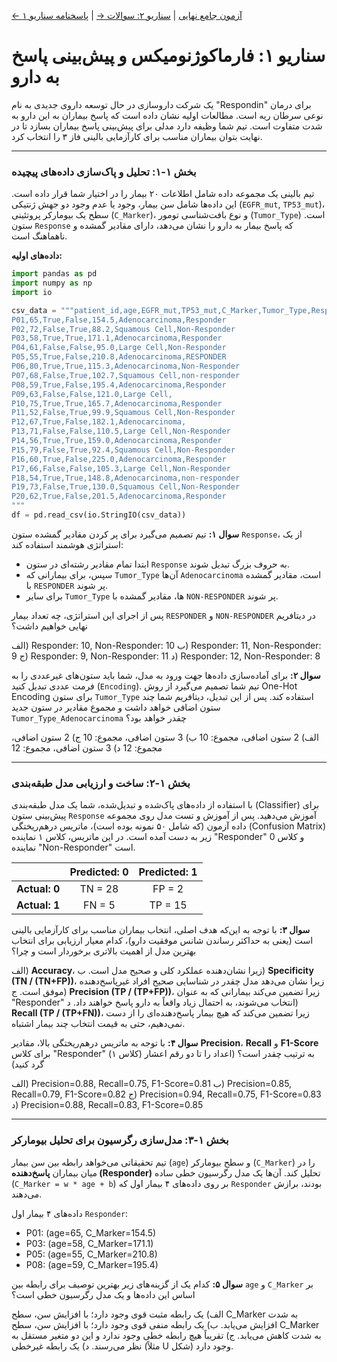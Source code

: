 [← آزمون جامع نهایی](./index.md) | [سناریو ۲: سوالات →](./scenario-02-questions.md) | [پاسخنامه سناریو ۱](./scenario-01-answers.md)

# سناریو ۱: فارماکوژنومیکس و پیش‌بینی پاسخ به دارو

یک شرکت داروسازی در حال توسعه داروی جدیدی به نام "Respondin" برای درمان نوعی سرطان ریه است. مطالعات اولیه نشان داده است که پاسخ بیماران به این دارو به شدت متفاوت است. تیم شما وظیفه دارد مدلی برای پیش‌بینی پاسخ بیماران بسازد تا در نهایت بتوان بیماران مناسب برای کارآزمایی بالینی فاز ۳ را انتخاب کرد.

---

### **بخش ۱-۱: تحلیل و پاک‌سازی داده‌های پیچیده**

تیم بالینی یک مجموعه داده شامل اطلاعات ۲۰ بیمار را در اختیار شما قرار داده است. این داده‌ها شامل سن بیمار، وجود یا عدم وجود دو جهش ژنتیکی (`EGFR_mut`, `TP53_mut`)، سطح یک بیومارکر پروتئینی (`C_Marker`)، و نوع بافت‌شناسی تومور (`Tumor_Type`) است. ستون `Response` که پاسخ بیمار به دارو را نشان می‌دهد، دارای مقادیر گمشده و ناهماهنگ است.

**داده‌های اولیه:**

```python
import pandas as pd
import numpy as np
import io

csv_data = """patient_id,age,EGFR_mut,TP53_mut,C_Marker,Tumor_Type,Response
P01,65,True,False,154.5,Adenocarcinoma,Responder
P02,72,False,True,88.2,Squamous Cell,Non-Responder
P03,58,True,True,171.1,Adenocarcinoma,Responder
P04,61,False,False,95.0,Large Cell,Non-Responder
P05,55,True,False,210.8,Adenocarcinoma,RESPONDER
P06,80,True,True,115.3,Adenocarcinoma,Non-Responder
P07,68,False,True,102.7,Squamous Cell,non-responder
P08,59,True,False,195.4,Adenocarcinoma,Responder
P09,63,False,False,121.0,Large Cell,
P10,75,True,True,165.7,Adenocarcinoma,Responder
P11,52,False,True,99.9,Squamous Cell,Non-Responder
P12,67,True,False,182.1,Adenocarcinoma,
P13,71,False,False,110.5,Large Cell,Non-Responder
P14,56,True,True,159.0,Adenocarcinoma,Responder
P15,79,False,True,92.4,Squamous Cell,Non-Responder
P16,60,True,False,225.0,Adenocarcinoma,Responder
P17,66,False,False,105.3,Large Cell,Non-Responder
P18,54,True,True,148.8,Adenocarcinoma,non-responder
P19,73,False,True,130.0,Squamous Cell,Non-Responder
P20,62,True,False,201.5,Adenocarcinoma,Responder
"""
df = pd.read_csv(io.StringIO(csv_data))
```

**سوال ۱:**
تیم تصمیم می‌گیرد برای پر کردن مقادیر گمشده ستون `Response`، از یک استراتژی هوشمند استفاده کند:

- ابتدا تمام مقادیر رشته‌ای در ستون `Response` به حروف بزرگ تبدیل شوند.
- سپس، برای بیمارانی که `Tumor_Type` آن‌ها `Adenocarcinoma` است، مقادیر گمشده با `RESPONDER` پر شوند.
- برای سایر `Tumor_Type` ها، مقادیر گمشده با `NON-RESPONDER` پر شوند.

پس از اجرای این استراتژی، چه تعداد بیمار `RESPONDER` و `NON-RESPONDER` در دیتافریم نهایی خواهیم داشت؟

الف) Responder: 10, Non-Responder: 10
ب) Responder: 11, Non-Responder: 9
ج) Responder: 9, Non-Responder: 11
د) Responder: 12, Non-Responder: 8

**سوال ۲:**
برای آماده‌سازی داده‌ها جهت ورود به مدل، شما باید ستون‌های غیرعددی را به فرمت عددی تبدیل کنید (`Encoding`). تیم شما تصمیم می‌گیرد از روش One-Hot Encoding برای ستون `Tumor_Type` استفاده کند. پس از این تبدیل، دیتافریم شما چند ستون اضافی خواهد داشت و مجموع مقادیر در ستون جدید `Tumor_Type_Adenocarcinoma` چقدر خواهد بود؟

الف) 2 ستون اضافی، مجموع: 10
ب) 3 ستون اضافی، مجموع: 10
ج) 2 ستون اضافی، مجموع: 12
د) 3 ستون اضافی، مجموع: 12

---

### **بخش ۱-۲: ساخت و ارزیابی مدل طبقه‌بندی**

با استفاده از داده‌های پاک‌شده و تبدیل‌شده، شما یک مدل طبقه‌بندی (Classifier) برای پیش‌بینی ستون `Response` آموزش می‌دهید. پس از آموزش و تست مدل روی مجموعه داده آزمون (که شامل ۵۰ نمونه بوده است)، ماتریس درهم‌ریختگی (Confusion Matrix) زیر به دست آمده است. در این ماتریس، کلاس ۱ نماینده "Responder" و کلاس 0 نماینده "Non-Responder" است.

|               | Predicted: 0 | Predicted: 1 |
| :------------ | :----------: | :----------: |
| **Actual: 0** |   TN = 28    |    FP = 2    |
| **Actual: 1** |    FN = 5    |   TP = 15    |

**سوال ۳:**
با توجه به این‌که هدف اصلی، انتخاب بیماران مناسب برای کارآزمایی بالینی است (یعنی به حداکثر رساندن شانس موفقیت دارو)، کدام معیار ارزیابی برای انتخاب بهترین مدل از اهمیت بالاتری برخوردار است و چرا؟

الف) **Accuracy**، زیرا نشان‌دهنده عملکرد کلی و صحیح مدل است.
ب) **Specificity (TN / (TN+FP))**، زیرا نشان می‌دهد مدل چقدر در شناسایی صحیح افراد غیرپاسخ‌دهنده موفق است.
ج) **Precision (TP / (TP+FP))**، زیرا تضمین می‌کند بیمارانی که به عنوان "Responder" انتخاب می‌شوند، به احتمال زیاد واقعاً به دارو پاسخ خواهند داد.
د) **Recall (TP / (TP+FN))**، زیرا تضمین می‌کند که هیچ بیمار پاسخ‌دهنده‌ای را از دست نمی‌دهیم، حتی به قیمت انتخاب چند بیمار اشتباه.

**سوال ۴:**
با توجه به ماتریس درهم‌ریختگی بالا، مقادیر **Precision**، **Recall** و **F1-Score** برای کلاس "Responder" (کلاس ۱) به ترتیب چقدر است؟ (اعداد را تا دو رقم اعشار گرد کنید)

الف) Precision=0.88, Recall=0.75, F1-Score=0.81
ب) Precision=0.85, Recall=0.79, F1-Score=0.82
ج) Precision=0.94, Recall=0.75, F1-Score=0.83
د) Precision=0.88, Recall=0.83, F1-Score=0.85

---

### **بخش ۱-۳: مدل‌سازی رگرسیون برای تحلیل بیومارکر**

تیم تحقیقاتی می‌خواهد رابطه بین سن بیمار (`age`) و سطح بیومارکر (`C_Marker`) را در میان بیماران **پاسخ‌دهنده (Responder)** تحلیل کند. آن‌ها یک مدل رگرسیون خطی ساده (`C_Marker = w * age + b`) بر روی داده‌های ۴ بیمار اول که `Responder` بودند، برازش می‌دهند.

داده‌های ۴ بیمار اول `Responder`:

- P01: (age=65, C_Marker=154.5)
- P03: (age=58, C_Marker=171.1)
- P05: (age=55, C_Marker=210.8)
- P08: (age=59, C_Marker=195.4)

**سوال ۵:**
کدام یک از گزینه‌های زیر بهترین توصیف برای رابطه بین `age` و `C_Marker` بر اساس این داده‌ها و یک مدل رگرسیون خطی است؟

الف) یک رابطه مثبت قوی وجود دارد؛ با افزایش سن، سطح C_Marker به شدت افزایش می‌یابد.
ب) یک رابطه منفی قوی وجود دارد؛ با افزایش سن، سطح C_Marker به شدت کاهش می‌یابد.
ج) تقریباً هیچ رابطه خطی وجود ندارد و این دو متغیر مستقل به نظر می‌رسند.
د) یک رابطه غیرخطی (مثلاً U شکل) وجود دارد.
